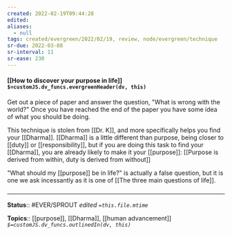 ```yaml
---
created: 2022-02-19T09:44:28 
edited: 
aliases:
  - null
tags: created/evergreen/2022/02/19, review, node/evergreen/technique
sr-due: 2022-03-08
sr-interval: 11
sr-ease: 230
---
```


#### [[How to discover your purpose in life]] `$=customJS.dv_funcs.evergreenHeader(dv, this)`

Get out a piece of paper and answer the question, "What is wrong with the world?" Once you have reached the end of the paper you have some idea of what you should be doing.

This technique is stolen from [[Dr. K]], and more specifically helps you find your [[Dharma]]. [[Dharma]] is a little different than purpose, being closer to [[duty]] or [[responsibility]], but if you are doing this task to find your [[Dharma]], you are already likely to make it your [[purpose]]: 
[[Purpose is derived from within, duty is derived from without]]

"What should my [[purpose]] be in life?" is actually a false question, but it is one we ask incessantly as it is one of [[The three main questions of life]].

### <hr class="footnote"/>

**Status**:: #EVER/SPROUT
*edited `=this.file.mtime`*

**Topics**:: [[purpose]], [[Dharma]], [[human advancement]]
*`$=customJS.dv_funcs.outlinedIn(dv, this)`*
